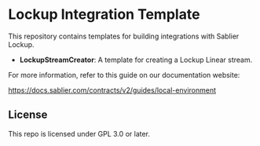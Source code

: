 # Lockup Integration Template

This repository contains templates for building integrations with Sablier Lockup.

- **LockupStreamCreator**: A template for creating a Lockup Linear stream.

For more information, refer to this guide on our documentation website:

https://docs.sablier.com/contracts/v2/guides/local-environment

## License

This repo is licensed under GPL 3.0 or later.
